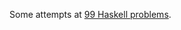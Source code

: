 Some attempts at [99 Haskell problems](https://wiki.haskell.org/H-99:_Ninety-Nine_Haskell_Problems).

